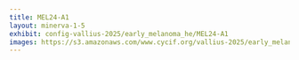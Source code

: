 ```yaml
---
title: MEL24-A1
layout: minerva-1-5
exhibit: config-vallius-2025/early_melanoma_he/MEL24-A1
images: https://s3.amazonaws.com/www.cycif.org/vallius-2025/early_melanoma_he/MEL24-A1
---
```

